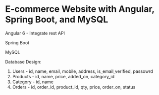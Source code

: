 # E-commerce Website with Angular, Spring Boot, and MySQL

Angular 6 - Integrate rest API

Spring Boot

MySQL

Database Design:
1. Users - id, name, email, mobile, address, is_email_verified, passowrd
2. Products - id, name, price, added_on, category_id
3. Category - id, name
4. Orders - id, order_id, product_id, qty, price, order_on, status


